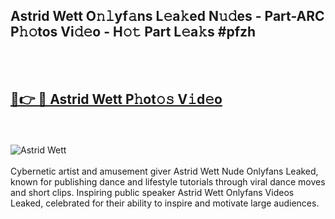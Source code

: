 <h2>Astrid Wett O𝚗𝚕yf𝚊ns L𝚎a𝚔ed N𝚞𝚍es - Part-ARC P𝚑𝚘tos Vi𝚍𝚎o - H𝚘𝚝 Part L𝚎a𝚔s #pfzh</h2>
<br>
<br>
<h2><a href="https://sinosizo.online/live/video.php?q=astrid-wett">🔗👉 🔴 Astrid Wett P𝚑ot𝚘𝚜 V𝚒d𝚎o</a></h2>
<br>
<br>
<a href="https://sinosizo.online/live/video.php?q=astrid-wett" rel="nofollow" data-target="animated-image.originalLink"><img src="https://i.imgur.com/0qMVB7G.gif" alt="Astrid Wett" style="max-width: 100%; display: inline-block;" data-target="animated-image.originalImage"></a>
</div>
<br>
<br>
Cybernetic artist and amusement giver Astrid Wett Nude Onlyfans Leaked, known for publishing dance and lifestyle tutorials through viral dance moves and short clips. Inspiring public speaker Astrid Wett Onlyfans Videos Leaked, celebrated for their ability to inspire and motivate large audiences.  
<br>